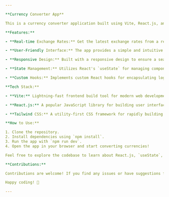 ```yaml
---

**Currency Converter App**

This is a currency converter application built using Vite, React.js, and Tailwind CSS. The app allows users to convert between different currencies with real-time exchange rates.

**Features:**

- **Real-time Exchange Rates:** Get the latest exchange rates from a reliable API to ensure accurate currency conversion.

- **User-Friendly Interface:** The app provides a simple and intuitive interface for users to input the amount, select the source currency, and choose the target currency.

- **Responsive Design:** Built with a responsive design to ensure a seamless experience on various devices and screen sizes.

- **State Management:** Utilizes React's `useState` for managing component-level state and `useEffect` for handling side effects such as fetching data.

- **Custom Hooks:** Implements custom React hooks for encapsulating logic and creating reusable functionalities, promoting clean and maintainable code.

**Tech Stack:**

- **Vite:** Lightning-fast frontend build tool for modern web development.

- **React.js:** A popular JavaScript library for building user interfaces.

- **Tailwind CSS:** A utility-first CSS framework for rapidly building custom designs.

**How to Use:**

1. Clone the repository.
2. Install dependencies using `npm install`.
3. Run the app with `npm run dev`.
4. Open the app in your browser and start converting currencies!

Feel free to explore the codebase to learn about React.js, `useState`, `useEffect`, custom hooks, and state management in a real-world application.

**Contributions:**

Contributions are welcome! If you find any issues or have suggestions for improvement, please open an issue or submit a pull request.

Happy coding! 🚀

---
```

